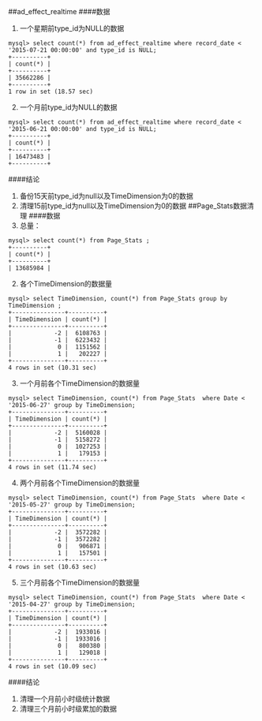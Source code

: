 ##ad_effect_realtime
####数据
1. 一个星期前type_id为NULL的数据
```
mysql> select count(*) from ad_effect_realtime where record_date < '2015-07-21 00:00:00' and type_id is NULL;  
+----------+
| count(*) |
+----------+
| 35662286 |
+----------+
1 row in set (18.57 sec)
```
2. 一个月前type_id为NULL的数据
```
mysql> select count(*) from ad_effect_realtime where record_date < '2015-06-21 00:00:00' and type_id is NULL;   
+----------+
| count(*) |
+----------+
| 16473483 |
+----------+
```

####结论
1. 备份15天前type_id为null以及TimeDimension为0的数据
2. 清理15前type_id为null以及TimeDimension为0的数据
##Page_Stats数据清理
####数据
1. 总量：
```
mysql> select count(*) from Page_Stats ;                      
+----------+
| count(*) |
+----------+
| 13685984 |
```
2. 各个TimeDimension的数据量
```
mysql> select TimeDimension, count(*) from Page_Stats group by TimeDimension ;                            
+---------------+----------+
| TimeDimension | count(*) |
+---------------+----------+
|            -2 |  6108763 |
|            -1 |  6223432 |
|             0 |  1151562 |
|             1 |   202227 |
+---------------+----------+
4 rows in set (10.31 sec)
```
3. 一个月前各个TimeDimension的数据量
```
mysql> select TimeDimension, count(*) from Page_Stats  where Date < '2015-06-27' group by TimeDimension;                                           
+---------------+----------+
| TimeDimension | count(*) |
+---------------+----------+
|            -2 |  5160028 |
|            -1 |  5158272 |
|             0 |  1027253 |
|             1 |   179153 |
+---------------+----------+
4 rows in set (11.74 sec)
```
4. 两个月前各个TimeDimension的数据量
```
mysql> select TimeDimension, count(*) from Page_Stats  where Date < '2015-05-27' group by TimeDimension;           
+---------------+----------+
| TimeDimension | count(*) |
+---------------+----------+
|            -2 |  3572282 |
|            -1 |  3572282 |
|             0 |   906871 |
|             1 |   157501 |
+---------------+----------+
4 rows in set (10.63 sec)
```
5. 三个月前各个TimeDimension的数据量
```
mysql> select TimeDimension, count(*) from Page_Stats  where Date < '2015-04-27' group by TimeDimension; 
+---------------+----------+
| TimeDimension | count(*) |
+---------------+----------+
|            -2 |  1933016 |
|            -1 |  1933016 |
|             0 |   800380 |
|             1 |   129018 |
+---------------+----------+
4 rows in set (10.09 sec)
```

####结论
1. 清理一个月前小时级统计数据
2. 清理三个月前小时级累加的数据